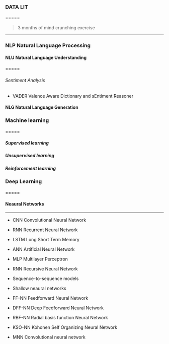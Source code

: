 ### DATA LIT
=====
> 3 months of mind crunching exercise
_____________________________________

### NLP Natural Language Processing 

#### NLU Natural Language Understanding 
=====

###### Sentiment Analysis
- VADER Valence Aware Dictionary and sEntiment Reasoner

#### NLG Natural Language Generation

### Machine learning
=====

##### Supervised learning

##### Unsupervised learning

##### Reinforcement learning

### Deep Learning
=====

#### Neaural Networks
*****

- CNN Convolutional Neural Network

- RNN Recurrent Neural Network

- LSTM Long Short Term Memory

- ANN Artificial Neural Network

- MLP Multilayer Perceptron

- RNN Recursive Neural Network

- Sequence-to-sequence models

- Shallow neaural networks

- FF-NN Feedforward Neural Network

- DFF-NN Deep Feedforward Neural Network

- RBF-NN Radial basis function Neural Network

- KSO-NN Kohonen Self Organizing Neural Network

- MNN Convolutional neural network





